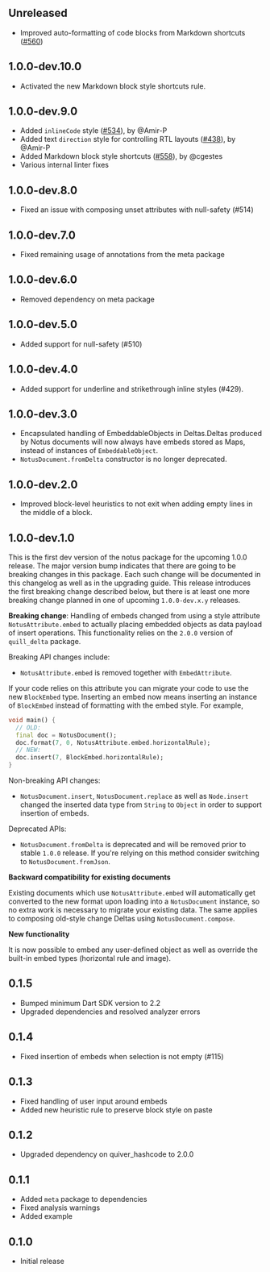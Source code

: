## Unreleased

* Improved auto-formatting of code blocks from Markdown shortcuts ([#560](https://github.com/memspace/zefyr/pull/560))

## 1.0.0-dev.10.0

* Activated the new Markdown block style shortcuts rule.

## 1.0.0-dev.9.0

* Added `inlineCode` style ([#534](https://github.com/memspace/zefyr/pull/534)), by @Amir-P
* Added text `direction` style for controlling RTL layouts ([#438](https://github.com/memspace/zefyr/pull/438)), by @Amir-P
* Added Markdown block style shortcuts ([#558](https://github.com/memspace/zefyr/pull/558)), by @cgestes
* Various internal linter fixes

## 1.0.0-dev.8.0

* Fixed an issue with composing unset attributes with null-safety (#514)

## 1.0.0-dev.7.0

* Fixed remaining usage of annotations from the meta package

## 1.0.0-dev.6.0

* Removed dependency on meta package

## 1.0.0-dev.5.0

* Added support for null-safety (#510)

## 1.0.0-dev.4.0

* Added support for underline and strikethrough inline styles (#429).

## 1.0.0-dev.3.0

* Encapsulated handling of EmbeddableObjects in Deltas.Deltas produced by Notus documents will now
  always have embeds stored as Maps, instead of instances of `EmbeddableObject`.
* `NotusDocument.fromDelta` constructor is no longer deprecated.

## 1.0.0-dev.2.0

* Improved block-level heuristics to not exit when adding empty lines in the middle of a block.

## 1.0.0-dev.1.0

This is the first dev version of the notus package for the upcoming 1.0.0 release.
The major version bump indicates that there are going to be breaking changes in this package.
Each such change will be documented in this changelog as well as in the upgrading guide.
This release introduces the first breaking change described below, but there is at least one
more breaking change planned in one of upcoming `1.0.0-dev.x.y` releases.

**Breaking change**: Handling of embeds changed from using a style attribute
`NotusAttribute.embed` to actually placing embedded objects as data payload of insert operations.
This functionality relies on the `2.0.0` version of `quill_delta` package.

Breaking API changes include:

* `NotusAttribute.embed` is removed together with `EmbedAttribute`.

If your code relies on this attribute you can migrate your code to use the new `BlockEmbed` type.
Inserting an embed now means inserting an instance of `BlockEmbed` instead of formatting with
the embed style. For example,

```dart
void main() {
  // OLD:
  final doc = NotusDocument();
  doc.format(7, 0, NotusAttribute.embed.horizontalRule);
  // NEW:
  doc.insert(7, BlockEmbed.horizontalRule);
}
```

Non-breaking API changes:

* `NotusDocument.insert`, `NotusDocument.replace` as well as `Node.insert` changed the inserted
  data type from `String` to `Object` in order to support insertion of embeds.

Deprecated APIs:

* `NotusDocument.fromDelta` is deprecated and will be removed prior to stable `1.0.0` release.
  If you're relying on this method consider switching to `NotusDocument.fromJson`.

**Backward compatibility for existing documents**

Existing documents which use `NotusAttribute.embed` will automatically get converted to the new
format upon loading into a `NotusDocument` instance, so no extra work is necessary to migrate your
existing data. The same applies to composing old-style change Deltas using `NotusDocument.compose`.

**New functionality**

It is now possible to embed any user-defined object as well as override the built-in embed types
(horizontal rule and image).


## 0.1.5

* Bumped minimum Dart SDK version to 2.2
* Upgraded dependencies and resolved analyzer errors

## 0.1.4

* Fixed insertion of embeds when selection is not empty (#115)

## 0.1.3

* Fixed handling of user input around embeds
* Added new heuristic rule to preserve block style on paste

## 0.1.2

* Upgraded dependency on quiver_hashcode to 2.0.0

## 0.1.1

* Added `meta` package to dependencies
* Fixed analysis warnings
* Added example

## 0.1.0

*  Initial release
